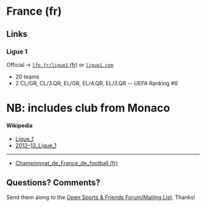 # France (fr)


## Links

### Ligue 1

Official -> [`lfp.fr/ligue1` (fr)](http://lfp.fr/ligue1) or [`ligue1.com`](http://ligue1.com)

- 20 teams
- 2 CL/GR, CL/3.QR, EL/GR, EL/4.QR, EL/3.QR  -- UEFA Ranking #6

# NB: includes club from Monaco

#### Wikipedia

- [Ligue_1](http://en.wikipedia.org/wiki/Ligue_1)
- [2012–13_Ligue_1](http://en.wikipedia.org/wiki/2012–13_Ligue_1)

----

- [Championnat_de_France_de_football (fr)](http://fr.wikipedia.org/wiki/Championnat_de_France_de_football)



## Questions? Comments?

Send them along to the
[Open Sports & Friends Forum/Mailing List](http://groups.google.com/group/opensport).
Thanks!